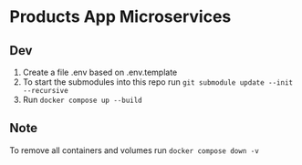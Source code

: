 # Products App Microservices

## Dev
1. Create a file .env based on .env.template
2. To start the submodules into this repo run
```git submodule update --init --recursive```
3. Run ```docker compose up --build```

## Note
To remove all containers and volumes run ```docker compose down -v```